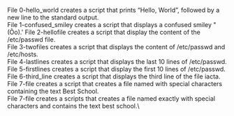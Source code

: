 File 0-hello_world creates a script that prints “Hello, World”, followed by a new line to the standard output.\
File 1-confused_smiley creates a script that displays a confused smiley "(Ôo).'
File 2-hellofile creates a script that display the content of the /etc/passwd file.\
File 3-twofiles creates a script that displays the content of /etc/passwd and /etc/hosts.\
File 4-lastlines creates a script that displays the last 10 lines of /etc/passwd.\
File 5-firstlines creates a script that display the first 10 lines of /etc/passwd.\
File 6-third_line creates a script that displays the third line of the file iacta.\
File 7-file creates a script that creates a file named with special characters containing the text Best School.\
File 7-file creates a scripts that creates a file named exactly with special characters and contains the text best school.\
